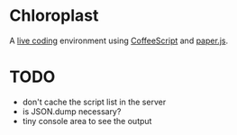 Chloroplast
===========

A [live coding][lc] environment using [CoffeeScript][cs] and
[paper.js][paper].

[lc]: http://en.wikipedia.org/wiki/Live_coding
[cs]: http://coffeescript.org/
[paper]: http://paperjs.org/

TODO
====

- don't cache the script list in the server
- is JSON.dump necessary?
- tiny console area to see the output

